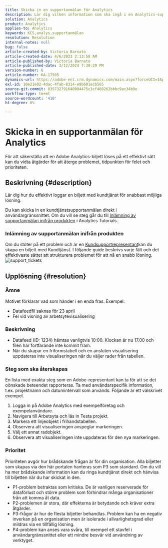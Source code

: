 ```yaml
---
title: Skicka in en supportanmälan för Analytics
description: Lär dig vilken information som ska ingå i en Analytics-supportanmälan för effektiv lösning.
solution: Analytics
product: Analytics
applies-to: Analytics
keywords: KCS,analys,supportanmälan
resolution: Resolution
internal-notes: null
bug: false
article-created-by: Victoria Barnato
article-created-date: 4/6/2023 2:13:58 AM
article-published-by: Victoria Barnato
article-published-date: 3/12/2024 7:30:29 PM
version-number: 6
article-number: KA-17505
dynamics-url: https://adobe-ent.crm.dynamics.com/main.aspx?forceUCI=1&pagetype=entityrecord&etn=knowledgearticle&id=648fd6aa-20d4-ed11-a7c7-6045bd006295
exl-id: 10e21e02-4dac-4fab-8314-e9b601ecb565
source-git-commit: 835732791640004475c3cf468262bbbc9ac34b9e
workflow-type: tm+mt
source-wordcount: '410'
ht-degree: 0%

---
```


# Skicka in en supportanmälan för Analytics


För att säkerställa att en Adobe Analytics-biljett löses på ett effektivt sätt kan du vidta åtgärder för att återge problemet, tidpunkten för felet och prioriteten.

## Beskrivning {#description}


Lär dig hur du effektivt loggar en biljett med kundtjänst för snabbast möjliga lösning.

Du kan skicka in en kundtjänstsupportanmälan direkt i användargränssnittet. Om du vill se steg går du till [Inlämning av supportanmälan inifrån produkten](https://experienceleague.adobe.com/docs/analytics-learn/tutorials/intro-to-analytics/getting-help/in-product-support-ticket-submission.html) i Analytics Tutorials.

### Inlämning av supportanmälan inifrån produkten

Om du stöter på ett problem och är en [Kundsupportrepresentant](https://helpx.adobe.com/experience-cloud/supported-users.html)kan du skapa en biljett med Kundtjänst. I följande guide beskrivs varje fält och det effektivaste sättet att strukturera problemet för att nå en snabb lösning.
![support_tickets](https://helpx.adobe.com/content/dam/help/en/analytics/kb/submitting-an-analytics-support-ticket/jcr:content/main-pars/image/support_ticket.png "support_tickets")

## Upplösning {#resolution}


### Ämne

Motivet förklarar vad som händer i en enda fras. Exempel:

- Datafeedfil saknas för 23 april
- Fel vid visning av arbetsytevisualisering


### Beskrivning

- Datafeed (ID: 1234) hämtas vanligtvis 10:00. Klockan är nu 17.00 och filen har fortfarande inte kommit fram.
- När du skapar en friformstabell och en ansluten visualisering uppdateras inte visualiseringen när du väljer rader från tabellen.


### Steg som ska återskapas

En lista med exakta steg som en Adobe-representant kan ta för att se det oönskade beteendet rapporteras. Ta med användarspecifik information, t.ex. projektnamn och datumintervall som används. Följande är ett välskrivet exempel.

1. Logga in på Adobe Analytics med exempelföretag och exempelanvändare.
2. Navigera till Arbetsyta och läs in Testa projekt.
3. Markera ett linjeobjekt i frihandstabellen.
4. Observera att visualiseringen avspeglar markeringen.
5. Välj ett annat radobjekt.
6. Observera att visualiseringen inte uppdateras för den nya markeringen.


### Prioritet

Prioriteten avgör hur brådskande frågan är för din organisation. Alla biljetter som skapas via den här portalen hanteras som P3 som standard. Om du vill ha mer brådskande information kan du ringa kundtjänst direkt och hänvisa till biljetten när du har skickat in den.

- P1-problem betraktas som kritiska. De är vanligen reserverade för dataförlust och större problem som förhindrar många organisationer från att komma åt data.
- P2-problemen är stora, där effekterna är betydande och kräver extra åtgärder.
- P3-frågor är hur de flesta biljetter behandlas. Problem kan ha en negativ inverkan på en organisation men är isolerade i allvarlighetsgrad eller mildras via en tillfällig lösning.
- P4-problem kan anses vara svåra, till exempel ett stavfel i användargränssnittet eller ett mindre besvär vid användning av verktyget.

<br>
